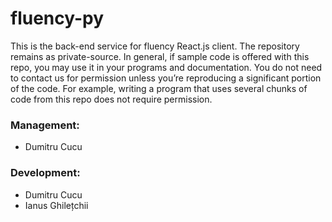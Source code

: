 # fluency-py

This is the back-end service for fluency React.js client. The repository remains as private-source. In general, if sample code is offered with this repo, you may use it in your programs and documentation. You do not need to contact us for permission unless you’re reproducing a significant portion of the code. For example, writing a program that uses several chunks of code from this repo does not require permission.

### Management:
 - Dumitru Cucu

### Development:
 - Dumitru Cucu
 - Ianus Ghilețchii
